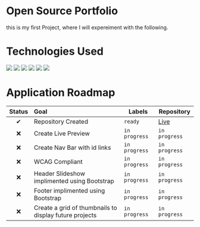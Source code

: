 <h1>Open Source Portfolio</h1>
this is my first Project, where I will expereiment with the following.
</hr>

# Technologies Used
<img src="https://img.shields.io/badge/HTML5-E34F26.svg?style=for-the-badge&logo=HTML5&logoColor=white"> <img src="https://img.shields.io/badge/Sass-CC6699.svg?style=for-the-badge&logo=Sass&logoColor=white"> <img src="https://img.shields.io/badge/CSS3-1572B6.svg?style=for-the-badge&logo=CSS3&logoColor=white"> <img src="https://img.shields.io/badge/Bootstrap-7952B3.svg?style=for-the-badge&logo=Bootstrap&logoColor=white"> <img src="https://img.shields.io/badge/Visual%20Studio%20Code-007ACC.svg?style=for-the-badge&logo=Visual-Studio-Code&logoColor=white"> <img src="https://img.shields.io/badge/OpenAI-412991.svg?style=for-the-badge&logo=OpenAI&logoColor=white">

# Application Roadmap

| Status | Goal | Labels | Repository |
| :---: | :--- | --- | --- |
| ✔ | Repository Created | `ready` | <a href='https://github.com/AngelaTorres2002/Open-Source-Portfolio'>Live</a> |
| ❌ | Create Live Preview | `in progress` |  `in progress` |
| ❌ | Create Nav Bar with id links | `in progress` |  `in progress` |
| ❌ | WCAG Compliant  | `in progress` |  `in progress` |
| ❌ | Header Slideshow implimented using Bootstrap  | `in progress` |  `in progress` |
| ❌ | Footer implimented using Bootstrap  | `in progress` |  `in progress` |
| ❌ | Create a grid of thumbnails to display future projects  | `in progress` |  `in progress` |
